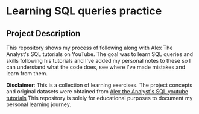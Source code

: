 # Learning SQL queries practice

## Project Description
This repository shows my process of following along with Alex The Analyst's SQL tutorials on YouTube. 
The goal was to learn SQL queries and skills following his tutorials and I've added my personal notes to these so I can understand what the code does, see where I've made mistakes and learn from them.

**Disclaimer**: This is a collection of learning exercises. The project concepts and original datasets were obtained from [Alex the Analyst's SQL youtube tutorials](https://www.youtube.com/watch?v=wgRwITQHszU&list=PLUaB-1hjhk8FE_XZ87vPPSfHqb6OcM0cF&index=3)
This repository is solely for educational purposes to document my personal learning journey.


